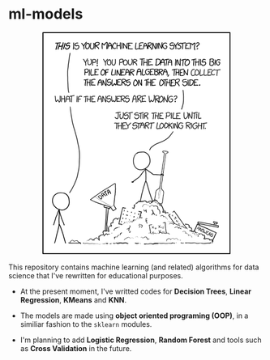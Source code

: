 # ml-models

<div align='center'>

![](img/decision_tree.png)

</div>

This repository contains machine learning (and related) algorithms for data science that I've rewritten for educational purposes.

* At the present moment, I've writted codes for **Decision Trees**, **Linear Regression**, **KMeans** and **KNN**.

* The models are made using **object oriented programing (OOP)**, in a similiar fashion to the `sklearn` modules.

* I'm planning to add **Logistic Regression**, **Random Forest** and tools such as **Cross Validation** in the future.